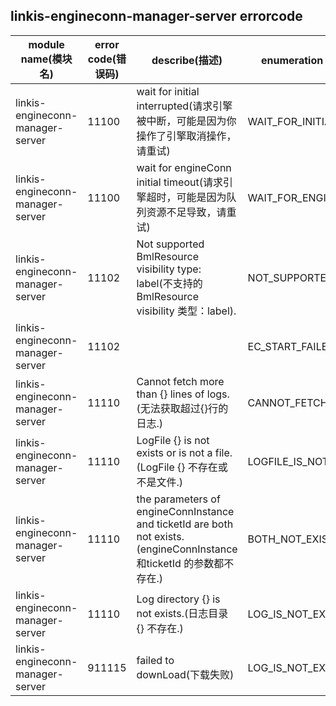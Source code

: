 ## linkis-engineconn-manager-server  errorcode

| module name(模块名) | error code(错误码)  | describe(描述) |enumeration name(枚举)| Exception Class(类名)|
| -------- | -------- | ----- |-----|-----|
|linkis-engineconn-manager-server |11100|wait for initial interrupted(请求引擎被中断，可能是因为你操作了引擎取消操作，请重试)|WAIT_FOR_INITIAL|EngineconnServerErrorCodeSummary|
|linkis-engineconn-manager-server |11100|wait for engineConn initial timeout(请求引擎超时，可能是因为队列资源不足导致，请重试)|WAIT_FOR_ENGINECONN|EngineconnServerErrorCodeSummary|
|linkis-engineconn-manager-server |11102|Not supported BmlResource visibility type: label(不支持的 BmlResource visibility 类型：label).|NOT_SUPPORTED_TYPE|EngineconnServerErrorCodeSummary|
|linkis-engineconn-manager-server |11102|  |EC_START_FAILED|EngineconnServerErrorCodeSummary|
|linkis-engineconn-manager-server |11110|Cannot fetch more than {} lines of logs.(无法获取超过{}行的日志.)|CANNOT_FETCH_MORE_THAN|EngineconnServerErrorCodeSummary|
|linkis-engineconn-manager-server |11110|LogFile {} is not exists or is not a file.(LogFile {} 不存在或不是文件.)|LOGFILE_IS_NOT_EXISTS|EngineconnServerErrorCodeSummary|
|linkis-engineconn-manager-server |11110|the parameters of engineConnInstance and ticketId are both not exists.(engineConnInstance 和ticketId 的参数都不存在.)|BOTH_NOT_EXISTS|EngineconnServerErrorCodeSummary|
|linkis-engineconn-manager-server |11110|Log directory {} is not exists.(日志目录 {} 不存在.)|LOG_IS_NOT_EXISTS|EngineconnServerErrorCodeSummary|
|linkis-engineconn-manager-server |911115|failed to downLoad(下载失败)|LOG_IS_NOT_EXISTS|EngineconnServerErrorCodeSummary|
